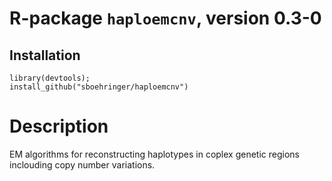 # R-package `haploemcnv`, version 0.3-0
## Installation
```{r}
library(devtools);
install_github("sboehringer/haploemcnv")
```

# Description
EM algorithms for reconstructing haplotypes in coplex genetic regions inclouding copy number variations.